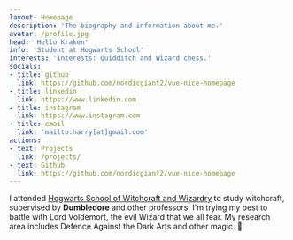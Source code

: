 ```yaml
---
layout: Homepage
description: 'The biography and information about me.'
avatar: /profile.jpg
head: 'Hello Kraken'
info: 'Student at Hogwarts School'
interests: 'Interests: Quidditch and Wizard chess.'
socials:
- title: github
  link: https://github.com/nordicgiant2/vue-nice-homepage
- title: linkedin
  link: https://www.linkedin.com
- title: instagram
  link: https://www.instagram.com
- title: email
  link: 'mailto:harry[at]gmail.com'
actions:
- text: Projects
  link: /projects/
- text: Github
  link: https://github.com/nordicgiant2/vue-nice-homepage
---
```


I attended [Hogwarts School of Witchcraft and Wizardry](https://en.wikipedia.org/wiki/Hogwarts) to study witchcraft, supervised by **Dumbledore** and other professors. I'm trying my best to battle with Lord Voldemort, the evil Wizard that we all fear. My research area includes Defence Against the Dark Arts and other magic. :dizzy:
